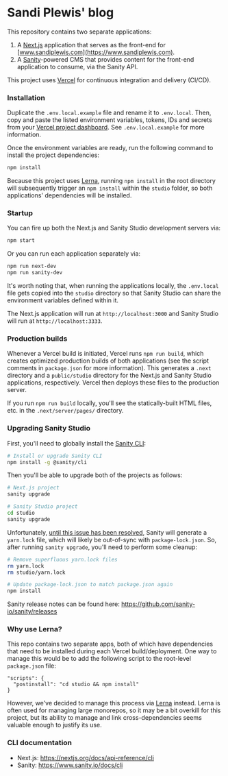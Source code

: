 # Sandi Plewis' blog

This repository contains two separate applications:

1. A [Next.js](https://nextjs.org) application that serves as the front-end for [www.sandiplewis.com](https://www.sandiplewis.com).
2. A [Sanity](https://www.sanity.io)-powered CMS that provides content for the front-end application to consume, via the Sanity API.

This project uses [Vercel](https://vercel.com) for continuous integration and delivery (CI/CD).

### Installation

Duplicate the `.env.local.example` file and rename it to `.env.local`. Then, copy and paste the listed environment variables, tokens, IDs and secrets from your [Vercel project dashboard](https://vercel.com). See `.env.local.example` for more information.

Once the environment variables are ready, run the following command to install the project dependencies:

```bash
npm install
```

Because this project uses [Lerna](https://lerna.js.org/), running `npm install` in the root directory will subsequently trigger an `npm install` within the `studio` folder, so both applications' dependencies will be installed.

### Startup

You can fire up both the Next.js and Sanity Studio development servers via:

```bash
npm start
```

Or you can run each application separately via:

```bash
npm run next-dev
npm run sanity-dev
```

It's worth noting that, when running the applications locally, the `.env.local` file gets copied into the `studio` directory so that Sanity Studio can share the environment variables defined within it.

The Next.js application will run at `http://localhost:3000` and Sanity Studio will run at `http://localhost:3333`.

### Production builds

Whenever a Vercel build is initiated, Vercel runs `npm run build`, which creates optimized production builds of both applications (see the script comments in `package.json` for more information). This generates a `.next` directory and a `public/studio` directory for the Next.js and Sanity Studio applications, respectively. Vercel then deploys these files to the production server.

If you run `npm run build` locally, you'll see the statically-built HTML files, etc. in the `.next/server/pages/` directory.

### Upgrading Sanity Studio

First, you'll need to globally install the [Sanity CLI](https://www.sanity.io/docs/cli):

```bash
# Install or upgrade Sanity CLI
npm install -g @sanity/cli
```

Then you'll be able to upgrade both of the projects as follows:

```bash
# Next.js project
sanity upgrade

# Sanity Studio project
cd studio
sanity upgrade
```

Unfortunately, [until this issue has been resolved](https://github.com/sanity-io/sanity/issues/1510), Sanity will generate a `yarn.lock` file, which will likely be out-of-sync with `package-lock.json`. So, after running `sanity upgrade`, you'll need to perform some cleanup:

```bash
# Remove superfluous yarn.lock files
rm yarn.lock
rm studio/yarn.lock

# Update package-lock.json to match package.json again
npm install
```

Sanity release notes can be found here: https://github.com/sanity-io/sanity/releases

### Why use Lerna?

This repo contains two separate apps, both of which have dependencies that need to be installed during each Vercel build/deployment. One way to manage this would be to add the following script to the root-level `package.json` file:

```
"scripts": {
  "postinstall": "cd studio && npm install"
}
```

However, we've decided to manage this process via [Lerna](https://lerna.js.org/) instead. Lerna is often used for managing large monorepos, so it may be a bit overkill for this project, but its ability to manage and link cross-dependencies seems valuable enough to justify its use.

### CLI documentation

- Next.js: https://nextjs.org/docs/api-reference/cli
- Sanity: https://www.sanity.io/docs/cli